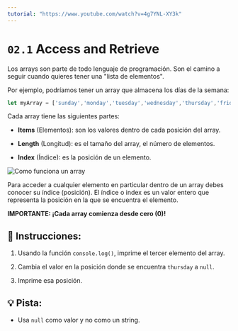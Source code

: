 ```yaml
---
tutorial: "https://www.youtube.com/watch?v=4g7YNL-XY3k"
---
```


# `02.1` Access and Retrieve

Los arrays son parte de todo lenguaje de programación. Son el camino a seguir cuando quieres tener una "lista de elementos".

Por ejemplo, podríamos tener un array que almacena los días de la semana:

```js
let myArray = ['sunday','monday','tuesday','wednesday','thursday','friday','saturday'];
```

Cada array tiene las siguientes partes:

- **Items** (Elementos): son los valores dentro de cada posición del array.

- **Length** (Longitud): es el tamaño del array, el número de elementos.

- **Index** (Índice): es la posición de un elemento.

![Como funciona un array](../../.learn/assets/DbmSOHT.png?raw=true)

Para acceder a cualquier elemento en particular dentro de un array debes conocer su índice (posición). El índice o index es un valor entero que representa la posición en la que se encuentra el elemento. 

**IMPORTANTE: ¡Cada array comienza desde cero (0)!**

## 📝 Instrucciones:

1. Usando la función `console.log()`, imprime el tercer elemento del array.

2. Cambia el valor en la posición donde se encuentra `thursday` a `null`.

3. Imprime esa posición.

## 💡 Pista:

+ Usa `null` como valor y no como un string.
